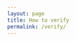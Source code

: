 ```yaml
---
layout: page
title: How to verify
permalink: /verify/
---
```

<!-- TODO: Explain how to verify blog -->
